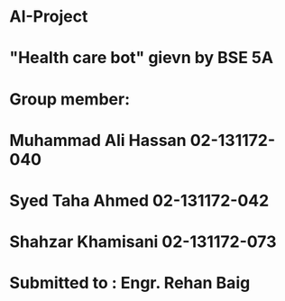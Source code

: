 # AI-Project
# "Health care bot" gievn by BSE 5A
# Group member:
# Muhammad Ali Hassan 02-131172-040
# Syed Taha Ahmed 02-131172-042
# Shahzar Khamisani 02-131172-073
# Submitted to : Engr. Rehan Baig
